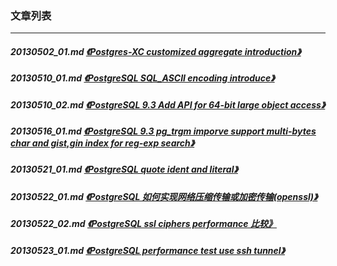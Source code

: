 ### 文章列表  
----  
##### 20130502_01.md   [《Postgres-XC customized aggregate introduction》](20130502_01.md)  
##### 20130510_01.md   [《PostgreSQL SQL_ASCII encoding introduce》](20130510_01.md)  
##### 20130510_02.md   [《PostgreSQL 9.3 Add API for 64-bit large object access》](20130510_02.md)  
##### 20130516_01.md   [《PostgreSQL 9.3 pg_trgm imporve support multi-bytes char and gist,gin index for reg-exp search》](20130516_01.md)  
##### 20130521_01.md   [《PostgreSQL quote ident and literal》](20130521_01.md)  
##### 20130522_01.md   [《PostgreSQL 如何实现网络压缩传输或加密传输(openssl)》](20130522_01.md)  
##### 20130522_02.md   [《PostgreSQL ssl ciphers performance 比较》](20130522_02.md)  
##### 20130523_01.md   [《PostgreSQL performance test use ssh tunnel》](20130523_01.md)  
